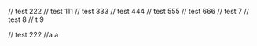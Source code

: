 // test 222
// test 111
// test 333
// test 444
// test 555
// test 666
// test 7
// test 8
// t 9

// test 222
//a
a

